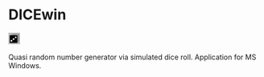 # DICEwin
![figure.\label{pic0}](DICEwin.png)

Quasi random number generator via simulated dice roll. Application for MS Windows.
